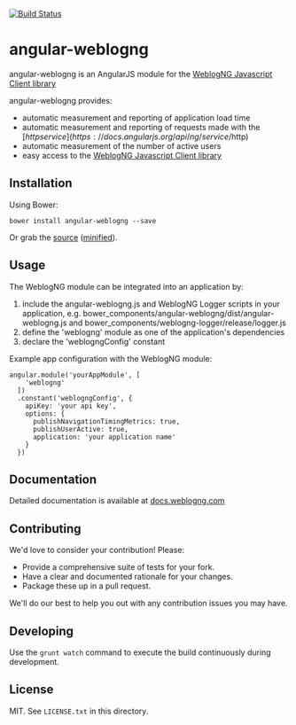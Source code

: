 [![Build Status](https://travis-ci.org/weblogng/angular-weblogng.svg?branch=master)](https://travis-ci.org/weblogng/angular-weblogng)

# angular-weblogng #

angular-weblogng is an AngularJS module for the [WeblogNG Javascript Client library](https://github.com/weblogng/weblogng-client-javascript)

angular-weblogng provides:
 
* automatic measurement and reporting of application load time
* automatic measurement and reporting of requests made with the [$http service](https://docs.angularjs.org/api/ng/service/$http)
* automatic measurement of the number of active users
* easy access to the [WeblogNG Javascript Client library](https://github.com/weblogng/weblogng-client-javascript)

## Installation ##

Using Bower:

    bower install angular-weblogng --save

Or grab the [source](https://github.com/weblogng/angular-weblogng/blob/master/dist/angular-weblogng.js) ([minified](https://github.com/weblogng/angular-weblogng/blob/master/dist/angular-weblogng.min.js)).

## Usage ##

The WeblogNG module can be integrated into an application by:

1. include the angular-weblogng.js and WeblogNG Logger scripts in your application, e.g. bower_components/angular-weblogng/dist/angular-weblogng.js and bower_components/weblogng-logger/release/logger.js 
2. define the 'weblogng' module as one of the application's dependencies
3. declare the 'weblogngConfig' constant

Example app configuration with the WeblogNG module:

    angular.module('yourAppModule', [
        'weblogng'
      ])
      .constant('weblogngConfig', {
        apiKey: 'your api key',
        options: {
          publishNavigationTimingMetrics: true,
          publishUserActive: true,
          application: 'your application name'
        }
      })
      
## Documentation ##

Detailed documentation is available at [docs.weblogng.com](http://docs.weblogng.com/en/latest/client-library-angular-weblogng.html)

## Contributing ##

We'd love to consider your contribution! Please:

* Provide a comprehensive suite of tests for your fork.
* Have a clear and documented rationale for your changes.
* Package these up in a pull request.

We'll do our best to help you out with any contribution issues you may have.

## Developing ##

Use the `grunt watch` command to execute the build continuously during development.

## License ##

MIT. See `LICENSE.txt` in this directory.
